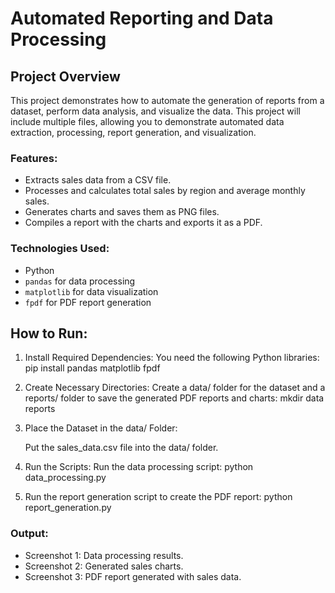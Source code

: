 # Automated Reporting and Data Processing

## Project Overview
This project demonstrates how to automate the generation of reports from a dataset, perform data analysis, and visualize the data. This project will include multiple files, allowing you to demonstrate automated data extraction, processing, report generation, and visualization.

### Features:
- Extracts sales data from a CSV file.
- Processes and calculates total sales by region and average monthly sales.
- Generates charts and saves them as PNG files.
- Compiles a report with the charts and exports it as a PDF.

### Technologies Used:
- Python
- `pandas` for data processing
- `matplotlib` for data visualization
- `fpdf` for PDF report generation

## How to Run:
1. Install Required Dependencies:
     You need the following Python libraries:
     pip install pandas matplotlib fpdf

2. Create Necessary Directories:
     Create a data/ folder for the dataset and a reports/ folder to save the generated PDF reports and charts:
     mkdir data reports

3. Place the Dataset in the data/ Folder:

     Put the sales_data.csv file into the data/ folder.

4. Run the Scripts:
     Run the data processing script:
     python data_processing.py

5. Run the report generation script to create the PDF report:
     python report_generation.py


### Output:
- Screenshot 1: Data processing results.
- Screenshot 2: Generated sales charts.
- Screenshot 3: PDF report generated with sales data.

